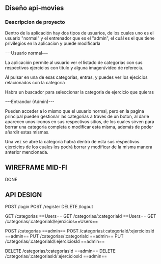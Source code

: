 ## Diseño api-movies

### Descripcion de proyecto

Dentro de la aplicación hay dos tipos de usuarios, de los cuales uno es el usuario "normal" y el entrenador que es el "admin", el cuál es el que tiene privilegios en la aplicacion y puede modificarla

---Usuario normal---

La aplicación permite al usuario ver el listado de categorias con sus respectivos ejercicios con titulo y alguna imagen/video de referecia.

Al pulsar en una de esas categorias, entras, y puedes ver los ejecicios relacionados con la categoria

Habra un buscador para seleccionar la categoria de ejercicio que quieras

---Entrandor (Admin)---

Pueden acceder a lo mismo que el usuario normal, pero en la pagina principal pueden gestionar las categorias a traves de un boton, al darle aparecen unos iconos en sus respectivos sitios, de los cuales sirven para borrar una categoria completa o modificar esta misma, además de poder añardir estas mismas.

Una vez se abre la categoria habrá dentro de esta sus respectivos ejercicios de los cuales los podrá borrar y modificar de la misma manera anterior mencionada.

## WIREFRAME MID-FI

DONE

## API DESIGN

POST /login
POST /register
DELETE /logout

GET /categorias ==Users==
GET /categorias/:categoriaId ==Users==
GET /categorias/:categoriaId/ejercicios==Users==

POST /categorias ==admin==
POST /categorias/:categoriaId/:ejerciciosId ==admin==
PUT /categorias/:categoriaId ==admin==
PUT /categorias/:categoriaId/:ejerciciosId ==admin==

DELETE /categorias/:categoriasId ==admin==
DELETE /categorias/:categoriasId/:ejerciciosId ==admin==
